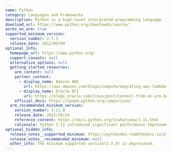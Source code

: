 ```yaml
---
name: Python
category: Languages and Frameworks
description: Python is a high-level interpreted programming language. It is widely used in web development, data analysis, artificial intelligence, and scientific computing, with a large standard library and active community support.
download_url: https://www.python.org/downloads/source/
works_on_arm: true
supported_minimum_version:
  version_number: 2.7.3
  release_date: 2012/04/09
optional_info:
  homepage_url: https://www.python.org/
  support_caveats: null
  alternative_options: null
  getting_started_resources:
    arm_content: null
    partner_content:
      - display_name: Amazon AWS
        url: https://aws.amazon.com/blogs/compute/migrating-aws-lambda-functions-to-arm-based-aws-graviton2-processors/
      - display_name: Oracle OCI
        url: https://blogs.oracle.com/linux/post/connect-from-an-arm-based-a1-compute-shape-to-autonomous-database-two-ways
    official_docs: https://speed.python.org/comparison/
  arm_recommended_minimum_version:
    version_number: 3.11.0
    release_date: 2022/10/24
    reference_content: https://docs.python.org/3/whatsnew/3.11.html
    rationale: Python 3.11 introduced significant performance improvements, with some benchmarks showing up to a 60% speed increase compared to Python 3.10. These enhancements benefit all platforms, including Arm-based systems.
optional_hidden_info:
  release_notes__supported_minimum: https://pythondev.readthedocs.io/platforms.html
  release_notes__recommended_minimum: null
  other_info: The minimum supported version(2.7.3) is deprecated.
---
```

